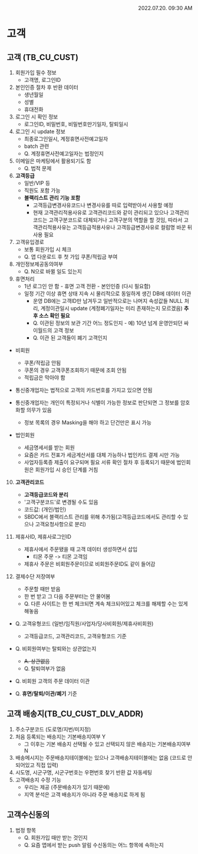 <div style="text-align: right"> 2022.07.20. 09:30 AM </div>

# 고객

## 고객 (TB_CU_CUST)
1. 회원가입 필수 정보
    - 고객명, 로그인ID
2. 본인인증 절차 후 반환 데이터
    - 생년월일
    - 성별
    - 휴대전화
3. 로그인 시 확인 정보
    - 로그인ID, 비밀번호, 비밀번호만기일자, 탈퇴일시
4. 로그인 시 update 정보
    - 최종로그인일시, 계정휴면사전예고일자
    - batch 관련
    - Q. 계정휴면사전예고일자는 법정인지
5. 이메일은 마케팅에서 활용되기도 함
    - Q. 법적 문제
6. **고객등급**
    - 일반/VIP 등
    - 직원도 포함 가능
    - **블랙리스트 관리 기능 포함**
        - 고객등급변경사유코드나 변경사유를 따로 입력받아서 사용할 예정
        - 현재 고객관리적용사유로 고객관리코드와 같이 관리되고 있으나 고객관리코드는 고객구분코드로 대체되거나 고객구분의 역할을 할 것임, 따라서 고객관리적용사유는 고객등급적용사유나 고객등급변경사유로 컬럼명 바꾼 뒤 사용 필요
7. 고객유입경로
    - 보통 회원가입 시 체크
    - Q. 앱 다운로드 후 첫 가입 쿠폰/적립금 부여
8. 개인정보제공동의여부
    - Q. N으로 바뀔 일도 있는지
9. 휴면처리
    - 1년 로그인 안 함 - 휴면 고객 전환 - 본인인증 (다시 필요함)
    - 일정 기간 이상 휴면 상태 지속 시 물리적으로 동일하게 생긴 DB에 데이터 이관
        - 운영 DB에는 고객ID만 남겨두고 일반적으로는 나머지 속성값들 NULL 처리, 계정이관일시 update (계정폐기일자는 미리 존재하는지 모르겠음) **추후 소스 확인 필요**
        - Q. 이관된 정보의 보관 기간 어느 정도인지 - 예) 10년 넘게 운영안되던 싸이월드의 고객 정보
        - Q. 이관 된 고객들이 폐기 고객인지

* 비회원
    - 쿠폰/적립금 안됨
    - 쿠폰의 경우 고객쿠폰조회하기 때문에 조회 안됨
    - 적립금은 막아야 함

* 통신중개업자는 법적으로 고객의 카드번호를 가지고 있으면 안됨
* 통신중개업자는 개인이 특정되거나 식별이 가능한 정보로 판단되면 그 정보를 암호화할 의무가 있음
    - 정보 목록의 경우 Masking을 해야 하고 단건만은 표시 가능

* 법인회원
    - 세금명세서를 받는 회원
    - 요즘은 카드 전표가 세금계산서를 대체 가능하나 법인카드 결제 시만 가능
    - 사업자등록증 제출이 요구되며 필요 서류 확인 절차 후 등록되기 때문에 법인회원은 회원가입 시 승인 단계를 거침

10. **고객관리코드**
    - **고객등급코드와 분리**
    - '고객구분코드'로 변경될 수도 있음
    - 코드값: (개인/법인)
    - SBDC에서 블랙리스트 관리를 위해 추가됨(고객등급코드에서도 관리할 수 있으나 고객요청사항으로 분리)

11. 제휴사ID, 제휴사로그인ID
    - 제휴사에서 주문됐을 때 고객 데이터 생성하면서 삽입
        - 티몬 주문 -> 티몬 고객임
    - 제휴사 주문은 비회원주문이므로 비회원주문ID도 같이 들어감

13. 결제수단 저장여부
    - 주문할 때만 받음
    - 한 번 받고 그 다음 주문부터는 안 물어봄
    - Q. 다른 사이트는 한 번 체크되면 계속 체크되어있고 체크를 해제할 수는 있게 해놓음

* Q. 고객유형코드 (일반/임직원/사업자/당사비회원/제휴사비회원)
    - 고객등급코드, 고객관리코드, 고객유형코드 기준

* Q. 비회원여부는 탈퇴와는 상관없는지
    - ~~A. 상관없음~~
    - Q. 탈퇴여부가 없음

* Q. 비회원 고객의 주문 데이터 이관
* Q. **휴면/탈퇴/이관/폐기** 기준

## 고객 배송지(TB_CU_CUST_DLV_ADDR)
1. 주소구분코드 (도로명/지번/미지정)
2. 처음 등록되는 배송지는 기본배송지여부 Y
    - 그 이후는 기본 배송지 선택될 수 있고 선택되지 않은 배송지는 기본배송지여부 N
3. 배송메시지는 주문배송지테이블에는 있으나 고객배송지테이블에는 없음 (코드로 안 되어있고 직접 입력)
4. 시도명, 시군구명, 시군구번호는 우편번호 찾기 반환 값 자동세팅
5. 고객배송지 수정 기능
    - 우리는 제공 (주문배송지가 있기 때문에)
    - 지역 분석은 고객 배송지가 아니라 주문 배송지로 하게 됨

## 고객수신동의
1. 법정 항목
    - Q. 회원가입 때만 받는 것인지
    - Q. 요즘 앱에서 받는 push 알림 수신동의는 어느 항목에 속하는지
